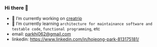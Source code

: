 ### Hi there 👋

- 🔭 I’m currently working on [creatrip](https://creatrip.com/)
- 🌱 I’m currently learning `architecture for maintainance software and testable code`, `functional programming`, etc
- email: parkhj062@gmail.com
- linkedin: https://www.linkedin.com/in/hojeong-park-813175181/

<!--
**parkhojeong/parkhojeong** is a ✨ _special_ ✨ repository because its `README.md` (this file) appears on your GitHub profile.

Here are some ideas to get you started:

- 🔭 I’m currently working on ...
- 🌱 I’m currently learning ...
- 👯 I’m looking to collaborate on ...
- 🤔 I’m looking for help with ...
- 💬 Ask me about ...
- 📫 How to reach me: ...
- 😄 Pronouns: ...
- ⚡ Fun fact: ...
-->
